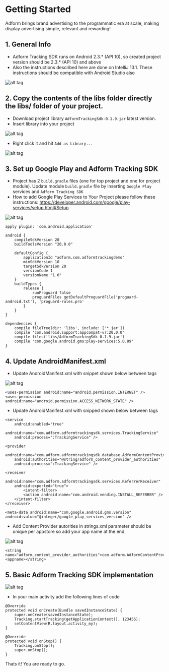 # Getting Started

Adform brings brand advertising to the programmatic era at scale, making display advertising simple, relevant and rewarding!

## 1. General Info

* Adform Tracking SDK runs on Android 2.3.* (API 10), so created project version should be 2.3.* (API 10) and above
* Also the instructions described here are done on IntelliJ 13.1. These instructions should be compatible with Android Studio also

![alt tag](http://37.157.0.44/mobilesdk/help/tracking/android/image_01.png)

## 2. Copy the contents of the libs folder directly the libs/ folder of your project.

* Download project library `AdformTrackingSdk-0.1.9.jar` latest version.
* Insert library into your project

![alt tag](http://37.157.0.44/mobilesdk/help/tracking/android/image_02.png)

* Right click it and hit `Add as Library...`

![alt tag](http://37.157.0.44/mobilesdk/help/tracking/android/image_03.png)

## 3. Set up Google Play and Adform Tracking SDK

* Project has 2 `build.gradle` files (one for top project and one for project module). Update module `build.gradle` file by inserting `Google Play` services and `Adform Tracking SDK`
* How to add Google Play Services to Your Project please follow these instructions: https://developer.android.com/google/play-services/setup.html#Setup

![alt tag](http://37.157.0.44/mobilesdk/help/tracking/android/image_04.png)

````
apply plugin: 'com.android.application'

android {
	compileSdkVersion 20
	buildToolsVersion "20.0.0"
	
	defaultConfig {
		applicationId "adform.com.adformtrackingdemo"
		minSdkVersion 10
		targetSdkVersion 20
	    versionCode 1
	    versionName "1.0"
	}
    buildTypes {
        release {
            runProguard false
            proguardFiles getDefaultProguardFile('proguard-android.txt'), 'proguard-rules.pro'
        }
    }
}

dependencies {
    compile fileTree(dir: 'libs', include: ['*.jar'])
    compile 'com.android.support:appcompat-v7:20.0.0'
    compile files('libs/AdformTrackingSdk-0.1.9.jar')
    compile 'com.google.android.gms:play-services:5.0.89'
}
````

## 4. Update AndroidManifest.xml

* Update AndroidManifest.xml with snippet shown below between <manifest></manifest> tags

![alt tag](http://37.157.0.44/mobilesdk/help/tracking/android/image_05.png)

````
<uses-permission android:name="android.permission.INTERNET" />
<uses-permission android:name="android.permission.ACCESS_NETWORK_STATE" />
````

* Update AndroidManifest.xml with snipped shown below between <application></application> tags

````
<service
	android:enabled="true"
    	android:name="com.adform.adformtrackingsdk.services.TrackingService"
	android:process=":TrackingService" />

<provider
	android:name="com.adform.adformtrackingsdk.database.AdformContentProvider"
	android:authorities="@string/adform_content_provider_authorities"
	android:process=":TrackingService" />

<receiver
	android:name="com.adform.adformtrackingsdk.services.ReferrerReceiver"
	android:exported="true">
    	<intent-filter>
		<action android:name="com.android.vending.INSTALL_REFERRER" />
	</intent-filter>
</receiver>

<meta-data android:name="com.google.android.gms.version" 
android:value="@integer/google_play_services_version" />
````

* Add Content Provider autorities in strings.xml parameter should be unique per appstore so add your app name at the end

![alt tag](http://37.157.0.44/mobilesdk/help/tracking/android/image_06.png)

````
<string name="adform_content_provider_authorities">com.adform.AdformContentProvider.<appname></string>
````

## 5. Basic Adform Tracking SDK implementation

![alt tag](http://37.157.0.44/mobilesdk/help/tracking/android/image_07.png)

* In your main activity add the following lines of code

````
@Override
protected void onCreate(Bundle savedInstanceState) {
	super.onCreate(savedInstanceState);
	Tracking.startTracking(getApplicationContext(), 123456);
	setContentView(R.layout.activity_my);
}

@Override
protected void onStop() {
	Tracking.onStop();
	super.onStop();
}
````

Thats it! You are ready to go.
